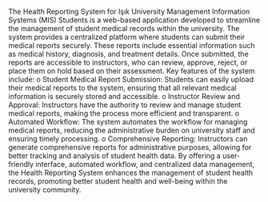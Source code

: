 The Health Reporting System for Işık University Management Information Systems (MIS) Students is a web-based application developed to streamline the management of student medical records within the university.
The system provides a centralized platform where students can submit their medical reports securely. These reports include essential information such as medical history, diagnosis, and treatment details.
Once submitted, the reports are accessible to instructors, who can review, approve, reject, or place them on hold based on their assessment.
Key features of the system include:
o	Student Medical Report Submission: Students can easily upload their medical reports to the system, ensuring that all relevant medical information is securely stored and accessible.
o	Instructor Review and Approval: Instructors have the authority to review and manage student medical reports, making the process more efficient and transparent.
o	Automated Workflow: The system automates the workflow for managing medical reports, reducing the administrative burden on university staff and ensuring timely processing.
o	Comprehensive Reporting: Instructors can generate comprehensive reports for administrative purposes, allowing for better tracking and analysis of student health data.
By offering a user-friendly interface, automated workflow, and centralized data management, the Health Reporting System enhances the management of student health records, promoting better student health and well-being within the university community.
